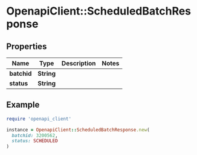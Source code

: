 # OpenapiClient::ScheduledBatchResponse

## Properties

| Name | Type | Description | Notes |
| ---- | ---- | ----------- | ----- |
| **batchid** | **String** |  |  |
| **status** | **String** |  |  |

## Example

```ruby
require 'openapi_client'

instance = OpenapiClient::ScheduledBatchResponse.new(
  batchid: 3200562,
  status: SCHEDULED
)
```

